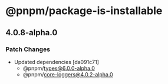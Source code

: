 # @pnpm/package-is-installable

## 4.0.8-alpha.0
### Patch Changes

- Updated dependencies [da091c71]
  - @pnpm/types@6.0.0-alpha.0
  - @pnpm/core-loggers@4.0.2-alpha.0
